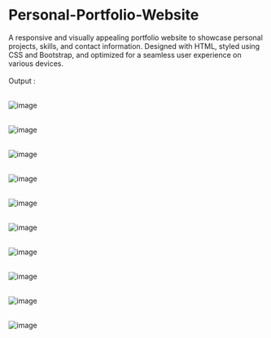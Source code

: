 # Personal-Portfolio-Website
A responsive and visually appealing portfolio website to showcase personal projects, skills, and contact information. Designed with HTML, styled using CSS and Bootstrap, and optimized for a seamless user experience on various devices.
<br>
<br>
Output :
<br> <br>

![image](https://github.com/user-attachments/assets/71441d77-decd-48d3-bb0f-d9934eba9978)
<br> <br>

![image](https://github.com/user-attachments/assets/88d4bf42-c020-4fcd-8e7b-52bca069dee7)
<br> <br>

![image](https://github.com/user-attachments/assets/8d0796f3-9fea-45a7-b5ae-24e4c9389a26)
<br> <br>

![image](https://github.com/user-attachments/assets/c5215b6c-0928-49d2-84d4-45145ef399bf)
<br> <br>

![image](https://github.com/user-attachments/assets/79b50e44-7210-43a9-9368-7ef90cea63fc)
<br> <br>

![image](https://github.com/user-attachments/assets/99526bf6-dddf-4c66-a0c9-55f868abaf70)
<br> <br>

![image](https://github.com/user-attachments/assets/0031ce33-589a-4612-8f42-1b22d8cecda9)
<br> <br>

![image](https://github.com/user-attachments/assets/0e9e94fb-dc41-4782-b80c-89d5fa52c30c)
<br> <br>

![image](https://github.com/user-attachments/assets/f9a2aa45-71ea-437d-b09e-f97126b763ec)
<br> <br>

![image](https://github.com/user-attachments/assets/2df70d23-04f0-4a94-ab03-3264d027eaf4)
<br> <br>
